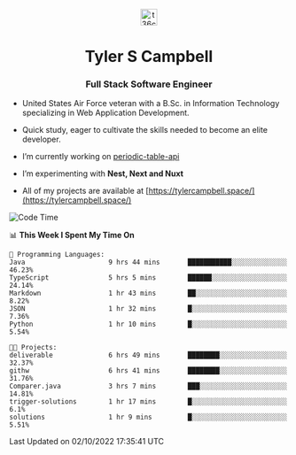 <p align="center">
<a href="https://www.linkedin.com/in/t36campbell" target="blank"><img align="center" src="https://ik.imagekit.io/t36campbell/Portfolio/linkedin.png.original_m8bbGgPh6.png" alt="t36campbell" height="30" width="30" /></a>
</p>
<h1 align="center">Tyler S Campbell</h1>
<h3 align="center">Full Stack Software Engineer</h3>

* United States Air Force veteran with a B.Sc. in Information Technology specializing in Web Application Development. 

* Quick study, eager to cultivate the skills needed to become an elite developer.

* I’m currently working on [periodic-table-api](https://github.com/t36campbell/periodic-table-api)

* I’m experimenting with **Nest, Next and Nuxt**

* All of my projects are available at [https://tylercampbell.space/](https://tylercampbell.space/)

<!--START_SECTION:waka-->
![Code Time](http://img.shields.io/badge/Code%20Time-1%2C839%20hrs%207%20mins-blue)

📊 **This Week I Spent My Time On** 

```text
💬 Programming Languages: 
Java                     9 hrs 44 mins       ███████████░░░░░░░░░░░░░░   46.23% 
TypeScript               5 hrs 5 mins        ██████░░░░░░░░░░░░░░░░░░░   24.14% 
Markdown                 1 hr 43 mins        ██░░░░░░░░░░░░░░░░░░░░░░░   8.22% 
JSON                     1 hr 32 mins        █░░░░░░░░░░░░░░░░░░░░░░░░   7.36% 
Python                   1 hr 10 mins        █░░░░░░░░░░░░░░░░░░░░░░░░   5.54%

🐱‍💻 Projects: 
deliverable              6 hrs 49 mins       ████████░░░░░░░░░░░░░░░░░   32.37% 
githw                    6 hrs 41 mins       ████████░░░░░░░░░░░░░░░░░   31.76% 
Comparer.java            3 hrs 7 mins        ███░░░░░░░░░░░░░░░░░░░░░░   14.81% 
trigger-solutions        1 hr 17 mins        █░░░░░░░░░░░░░░░░░░░░░░░░   6.1% 
solutions                1 hr 9 mins         █░░░░░░░░░░░░░░░░░░░░░░░░   5.51%

```


 Last Updated on 02/10/2022 17:35:41 UTC
<!--END_SECTION:waka-->

